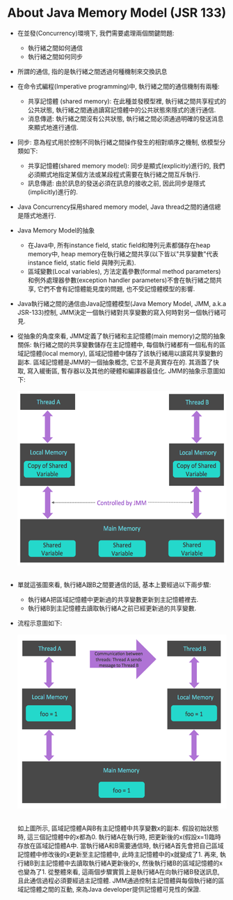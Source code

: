 # About Java Memory Model (JSR 133)

* 在並發(Concurrency)環境下, 我們需要處理兩個關鍵問題:
    * 執行緒之間如何通信
    * 執行緒之間如何同步

* 所謂的通信, 指的是執行緒之間透過何種機制來交換訊息

* 在命令式編程(Imperative programming)中, 執行緒之間的通信機制有兩種:
    * 共享記憶體 (shared memory): 在此種並發模型裡, 執行緒之間共享程式的公共狀態, 執行緒之間通過讀寫記憶體中的公共狀態來隱式的進行通信.
    * 消息傳遞: 執行緒之間沒有公共狀態, 執行緒之間必須通過明確的發送消息來顯式地進行通信.

* 同步: 意為程式用於控制不同執行緒之間操作發生的相對順序之機制, 依模型分類如下:
  * 共享記憶體(shared memory model): 同步是顯式(explicitly)進行的, 我們必須顯式地指定某個方法或某段程式需要在執行緒之間互斥執行.
  * 訊息傳遞: 由於訊息的發送必須在訊息的接收之前, 因此同步是隱式(implicitly)進行的.

* Java Concurrency採用shared memory model, Java thread之間的通信總是隱式地進行.

* Java Memory Model的抽象
    * 在Java中, 所有instance field, static field和陣列元素都儲存在heap memory中, heap memory在執行緒之間共享(以下皆以"共享變數"代表instance field, static field 與陣列元素).
    * 區域變數(Local variables), 方法定義參數(formal method parameters)和例外處理器參數(exception handler parameters)不會在執行緒之間共享, 它們不會有記憶體能見度的問題, 也不受記憶體模型的影響.

* Java執行緒之間的通信由Java記憶體模型(Java Memory Model, JMM, a.k.a JSR-133)控制, JMM決定一個執行緒對共享變數的寫入何時對另一個執行緒可見.
* 從抽象的角度來看, JMM定義了執行緒和主記憶體(main memory)之間的抽象關係:
  執行緒之間的共享變數儲存在主記憶體中, 每個執行緒都有一個私有的區域記憶體(local memory), 區域記憶體中儲存了該執行緒用以讀寫共享變數的副本.
  區域記憶體是JMM的一個抽象概念, 它並不是真實存在的. 其涵蓋了快取, 寫入緩衝區, 暫存器以及其他的硬體和編譯器最佳化. JMM的抽象示意圖如下: <br/><br/>
  <img src="../note_img/jmm/jmm-001.png" width="522" height="399"/><br/><br/>

* 單就這張圖來看, 執行緒A跟B之間要通信的話, 基本上要經過以下兩步驟:
    * 執行緒A把區域記憶體中更新過的共享變數更新到主記憶體裡去.
    * 執行緒B到主記憶體去讀取執行緒A之前已經更新過的共享變數.

* 流程示意圖如下: <br/><br/>
  <img src="../note_img/jmm/jmm-002.png" width="522" height="399"/><br/><br/>

  如上圖所示, 區域記憶體A與B有主記憶體中共享變數x的副本. 假設初始狀態時, 這三個記憶體中的x都為0. 執行緒A在執行時, 把更新後的x(假設x=1)臨時存放在區域記憶體A中.
  當執行緒A和B需要通信時, 執行緒A首先會把自己區域記憶體中修改後的x更新至主記憶體中, 此時主記憶體中的x就變成了1. 再來, 執行緒B到主記憶體中去讀取執行緒A更新後的x,
  然後執行緒B的區域記憶體的x也變為了1. 從整體來看, 這兩個步驟實質上是執行緒A在向執行緒B發送訊息, 且此通信過程必須要經過主記憶體.
  JMM通過控制主記憶體與每個執行緒的區域記憶體之間的互動, 來為Java developer提供記憶體可見性的保證.
